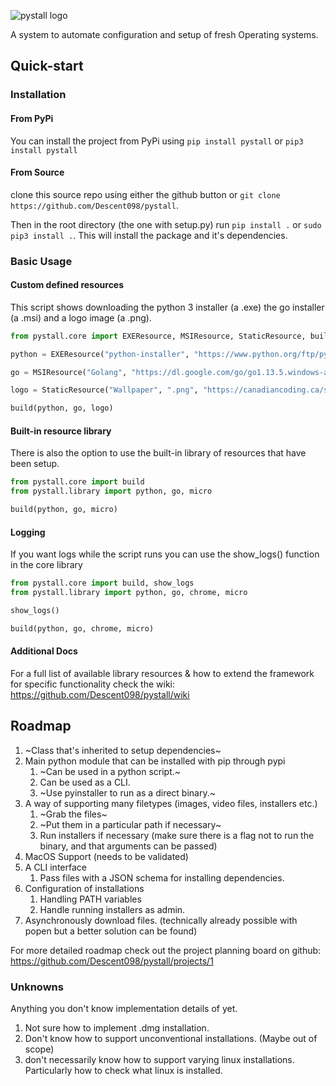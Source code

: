 ![pystall logo](https://raw.githubusercontent.com/Descent098/pystall/master/pystall-logo.png)



A system to automate configuration and setup of fresh Operating systems.



## Quick-start

### Installation



#### From PyPi

You can install the project from PyPi using ```pip install pystall``` or ```pip3 install pystall```



#### From Source

clone this source repo using either the github button or ```git clone https://github.com/Descent098/pystall```.

Then in the root directory (the one with setup.py) run ```pip install .``` or ```sudo pip3 install .```. This will install the package and it's dependencies.



### Basic Usage

#### Custom defined resources

This script shows downloading the python 3 installer (a .exe) the go installer (a .msi) and a logo image (a .png).

```python
from pystall.core import EXEResource, MSIResource, StaticResource, build

python = EXEResource("python-installer", "https://www.python.org/ftp/python/3.8.1/python-3.8.1.exe")

go = MSIResource("Golang", "https://dl.google.com/go/go1.13.5.windows-amd64.msi")

logo = StaticResource("Wallpaper", ".png", "https://canadiancoding.ca/static/img/post-banners/python-post-banner.9bf19b390832.png")

build(python, go, logo)
```



#### Built-in resource library

There is also the option to use the built-in library of resources that have been setup.

```python
from pystall.core import build
from pystall.library import python, go, micro

build(python, go, micro)
```



#### Logging

If you want logs while the script runs you can use the show_logs() function in the core library

```python
from pystall.core import build, show_logs
from pystall.library import python, go, chrome, micro

show_logs()

build(python, go, chrome, micro)
```



#### Additional Docs

For a full list of available library resources & how to extend the framework for specific functionality check the wiki: https://github.com/Descent098/pystall/wiki



## Roadmap


1. ~Class that's inherited to setup dependencies~
2. Main python module that can be installed with pip through pypi
    1. ~Can be used in a python script.~
    2. Can be used as a CLI. 
    3. ~Use pyinstaller to run as a direct binary.~
3. A way of supporting many filetypes (images, video files, installers etc.)
    1. ~Grab the files~
    2. ~Put them in a particular path if necessary~
    3. Run installers if necessary (make sure there is a flag not to run the binary, and that arguments can be passed)
4. MacOS Support (needs to be validated)
5. A CLI interface
    1. Pass files with a JSON schema for installing dependencies.
6. Configuration of installations
    1. Handling PATH variables
    2. Handle running installers as admin.
7. Asynchronously download files. (technically already possible with popen but a better solution can be found)



For more detailed roadmap check out the project planning board on github: https://github.com/Descent098/pystall/projects/1

### Unknowns

Anything you don't know implementation details of yet.

1. Not sure how to implement .dmg installation.
2. Don't know how to support unconventional installations. (Maybe out of scope)
3. don't necessarily know how to support varying linux installations. Particularly how to check what linux is installed. 
